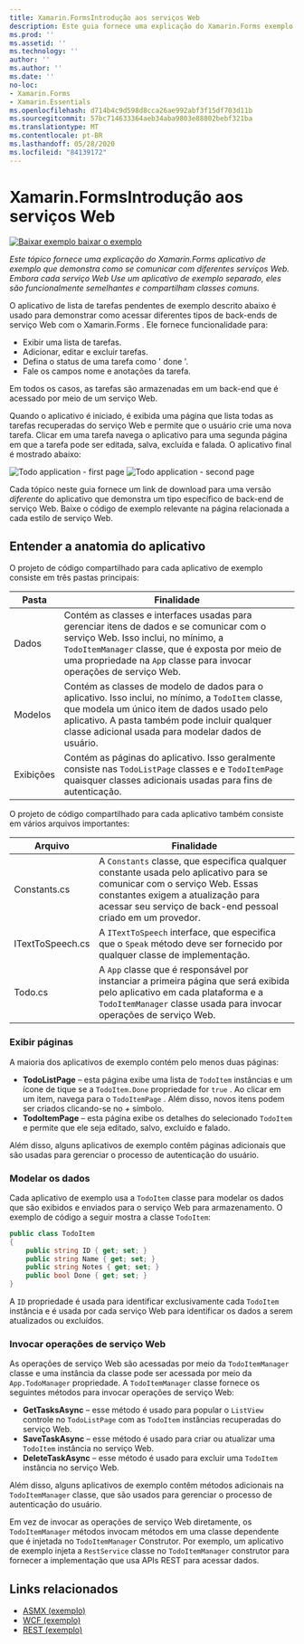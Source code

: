 ```yaml
---
title: Xamarin.FormsIntrodução aos serviços Web
description: Este guia fornece uma explicação do Xamarin.Forms exemplo de aplicativo que demonstra como se comunicar com diferentes serviços Web. Embora cada serviço Web Use um aplicativo de exemplo separado, eles são funcionalmente semelhantes e compartilham classes comuns.
ms.prod: ''
ms.assetid: ''
ms.technology: ''
author: ''
ms.author: ''
ms.date: ''
no-loc:
- Xamarin.Forms
- Xamarin.Essentials
ms.openlocfilehash: d714b4c9d598d8cca26ae992abf3f15df703d11b
ms.sourcegitcommit: 57bc714633364aeb34aba9803e88802bebf321ba
ms.translationtype: MT
ms.contentlocale: pt-BR
ms.lasthandoff: 05/28/2020
ms.locfileid: "84139172"
---
```

# <a name="xamarinforms-web-services-introduction"></a>Xamarin.FormsIntrodução aos serviços Web

[![Baixar exemplo ](~/media/shared/download.png) baixar o exemplo](https://docs.microsoft.com/samples/xamarin/xamarin-forms-samples/webservices-todorest)

_Este tópico fornece uma explicação do Xamarin.Forms aplicativo de exemplo que demonstra como se comunicar com diferentes serviços Web. Embora cada serviço Web Use um aplicativo de exemplo separado, eles são funcionalmente semelhantes e compartilham classes comuns._

O aplicativo de lista de tarefas pendentes de exemplo descrito abaixo é usado para demonstrar como acessar diferentes tipos de back-ends de serviço Web com o Xamarin.Forms . Ele fornece funcionalidade para:

- Exibir uma lista de tarefas.
- Adicionar, editar e excluir tarefas.
- Defina o status de uma tarefa como ' done '.
- Fale os campos nome e anotações da tarefa.

Em todos os casos, as tarefas são armazenadas em um back-end que é acessado por meio de um serviço Web.

Quando o aplicativo é iniciado, é exibida uma página que lista todas as tarefas recuperadas do serviço Web e permite que o usuário crie uma nova tarefa. Clicar em uma tarefa navega o aplicativo para uma segunda página em que a tarefa pode ser editada, salva, excluída e falada. O aplicativo final é mostrado abaixo:

![](introduction-images/app-example-1.png "Todo application - first page")
![](introduction-images/app-example-2.png "Todo application - second page")

Cada tópico neste guia fornece um link de download para uma versão *diferente* do aplicativo que demonstra um tipo específico de back-end de serviço Web. Baixe o código de exemplo relevante na página relacionada a cada estilo de serviço Web.

## <a name="understand-the-application-anatomy"></a>Entender a anatomia do aplicativo

O projeto de código compartilhado para cada aplicativo de exemplo consiste em três pastas principais:

|Pasta|Finalidade|
|--- |--- |
|Dados|Contém as classes e interfaces usadas para gerenciar itens de dados e se comunicar com o serviço Web. Isso inclui, no mínimo, a `TodoItemManager` classe, que é exposta por meio de uma propriedade na `App` classe para invocar operações de serviço Web.|
|Modelos|Contém as classes de modelo de dados para o aplicativo. Isso inclui, no mínimo, a `TodoItem` classe, que modela um único item de dados usado pelo aplicativo. A pasta também pode incluir qualquer classe adicional usada para modelar dados de usuário.|
|Exibições|Contém as páginas do aplicativo. Isso geralmente consiste nas `TodoListPage` classes e e `TodoItemPage` quaisquer classes adicionais usadas para fins de autenticação.|

O projeto de código compartilhado para cada aplicativo também consiste em vários arquivos importantes:

|Arquivo|Finalidade|
|--- |--- |
|Constants.cs|A `Constants` classe, que especifica qualquer constante usada pelo aplicativo para se comunicar com o serviço Web. Essas constantes exigem a atualização para acessar seu serviço de back-end pessoal criado em um provedor.|
|ITextToSpeech.cs|A `ITextToSpeech` interface, que especifica que o `Speak` método deve ser fornecido por qualquer classe de implementação.|
|Todo.cs|A `App` classe que é responsável por instanciar a primeira página que será exibida pelo aplicativo em cada plataforma e a `TodoItemManager` classe usada para invocar operações de serviço Web.|

### <a name="view-pages"></a>Exibir páginas

A maioria dos aplicativos de exemplo contém pelo menos duas páginas:

- **TodoListPage** – esta página exibe uma lista de `TodoItem` instâncias e um ícone de tique se a `TodoItem.Done` propriedade for `true` . Ao clicar em um item, navega para o `TodoItemPage` . Além disso, novos itens podem ser criados clicando-se no *+* símbolo.
- **TodoItemPage** – esta página exibe os detalhes do selecionado `TodoItem` e permite que ele seja editado, salvo, excluído e falado.

Além disso, alguns aplicativos de exemplo contêm páginas adicionais que são usadas para gerenciar o processo de autenticação do usuário.

### <a name="model-the-data"></a>Modelar os dados

Cada aplicativo de exemplo usa a `TodoItem` classe para modelar os dados que são exibidos e enviados para o serviço Web para armazenamento. O exemplo de código a seguir mostra a classe `TodoItem`:

```csharp
public class TodoItem
{
    public string ID { get; set; }
    public string Name { get; set; }
    public string Notes { get; set; }
    public bool Done { get; set; }
}
```

A `ID` propriedade é usada para identificar exclusivamente cada `TodoItem` instância e é usada por cada serviço Web para identificar os dados a serem atualizados ou excluídos.

### <a name="invoke-web-service-operations"></a>Invocar operações de serviço Web

As operações de serviço Web são acessadas por meio da `TodoItemManager` classe e uma instância da classe pode ser acessada por meio da `App.TodoManager` propriedade. A `TodoItemManager` classe fornece os seguintes métodos para invocar operações de serviço Web:

- **GetTasksAsync** – esse método é usado para popular o `ListView` controle no `TodoListPage` com as `TodoItem` instâncias recuperadas do serviço Web.
- **SaveTaskAsync** – esse método é usado para criar ou atualizar uma `TodoItem` instância no serviço Web.
- **DeleteTaskAsync** – esse método é usado para excluir uma `TodoItem` instância no serviço Web.

Além disso, alguns aplicativos de exemplo contêm métodos adicionais na `TodoItemManager` classe, que são usados para gerenciar o processo de autenticação do usuário.

Em vez de invocar as operações de serviço Web diretamente, os `TodoItemManager` métodos invocam métodos em uma classe dependente que é injetada no `TodoItemManager` Construtor. Por exemplo, um aplicativo de exemplo injeta a `RestService` classe no `TodoItemManager` construtor para fornecer a implementação que usa APIs REST para acessar dados.

## <a name="related-links"></a>Links relacionados

- [ASMX (exemplo)](https://docs.microsoft.com/samples/xamarin/xamarin-forms-samples/webservices-todoasmx)
- [WCF (exemplo)](https://docs.microsoft.com/samples/xamarin/xamarin-forms-samples/webservices-todowcf)
- [REST (exemplo)](https://docs.microsoft.com/samples/xamarin/xamarin-forms-samples/webservices-todorest)

